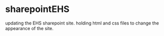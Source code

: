 # sharepointEHS
updating the EHS sharepoint site. 
holding html and css files to change the appearance of the site. 
